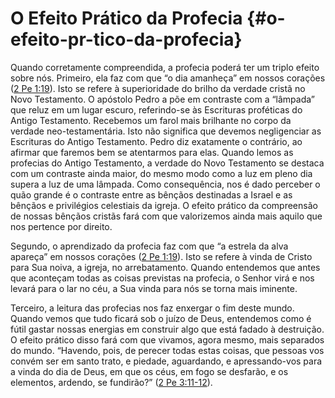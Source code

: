 # O Efeito Prático da Profecia {#o-efeito-pr-tico-da-profecia}

Quando corretamente compreendida, a profecia poderá ter um triplo efeito sobre nós. Primeiro, ela faz com que “o dia amanheça” em nossos corações ([2 Pe 1:19](http://bibliaonline.com.br/acf/2pe/1/19)). Isto se refere à superioridade do brilho da verdade cristã no Novo Testamento. O apóstolo Pedro a põe em contraste com a “lâmpada” que reluz em um lugar escuro, referindo-se às Escrituras proféticas do Antigo Testamento. Recebemos um farol mais brilhante no corpo da verdade neo-testamentária. Isto não significa que devemos negligenciar as Escrituras do Antigo Testamento. Pedro diz exatamente o contrário, ao afirmar que faremos bem se atentarmos para elas. Quando lemos as profecias do Antigo Testamento, a verdade do Novo Testamento se destaca com um contraste ainda maior, do mesmo modo como a luz em pleno dia supera a luz de uma lâmpada. Como consequência, nos é dado perceber o quão grande é o contraste entre as bênçãos destinadas a Israel e as bênçãos e privilégios celestiais da igreja. O efeito prático da compreensão de nossas bênçãos cristãs fará com que valorizemos ainda mais aquilo que nos pertence por direito.

Segundo, o aprendizado da profecia faz com que “a estrela da alva apareça” em nossos corações ([2 Pe 1:19](http://bibliaonline.com.br/acf/2pe/1/19)). Isto se refere à vinda de Cristo para Sua noiva, a igreja, no arrebatamento. Quando entendemos que antes que aconteçam todas as coisas previstas na profecia, o Senhor virá e nos levará para o lar no céu, a Sua vinda para nós se torna mais iminente.

Terceiro, a leitura das profecias nos faz enxergar o fim deste mundo. Quando vemos que tudo ficará sob o juízo de Deus, entendemos como é fútil gastar nossas energias em construir algo que está fadado à destruição. O efeito prático disso fará com que vivamos, agora mesmo, mais separados do mundo. “Havendo, pois, de perecer todas estas coisas, que pessoas vos convém ser em santo trato, e piedade, aguardando, e apressando-vos para a vinda do dia de Deus, em que os céus, em fogo se desfarão, e os elementos, ardendo, se fundirão?” ([2 Pe 3:11-12](http://bibliaonline.com.br/acf/2pe/3/11-12)).
